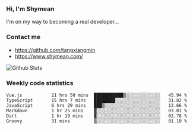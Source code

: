 ### Hi, I'm Shymean

I'm on my way to becoming a real developer...

### Contact me

- <https://github.com/tangxiangmin>
- <https://www.shymean.com/>

![Github Stats](https://github-readme-stats.vercel.app/api?username=tangxiangmin&show_icons=true&theme=dark)


###  Weekly code statistics

<!--START_SECTION:waka-->

```text
Vue.js           21 hrs 50 mins  ███████████▒░░░░░░░░░░░░░   45.94 %
TypeScript       15 hrs 7 mins   ████████░░░░░░░░░░░░░░░░░   31.82 %
JavaScript       6 hrs 29 mins   ███▒░░░░░░░░░░░░░░░░░░░░░   13.66 %
Markdown         1 hr 25 mins    ▓░░░░░░░░░░░░░░░░░░░░░░░░   03.01 %
Dart             1 hr 19 mins    ▓░░░░░░░░░░░░░░░░░░░░░░░░   02.78 %
Groovy           31 mins         ▒░░░░░░░░░░░░░░░░░░░░░░░░   01.10 %
```

<!--END_SECTION:waka-->